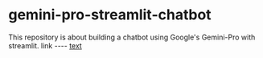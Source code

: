 # gemini-pro-streamlit-chatbot
This repository is about building a chatbot using Google's Gemini-Pro with streamlit.
link ---- [text](https://chat0bot.streamlit.app/)